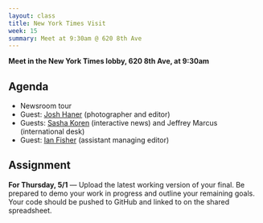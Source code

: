 ```yaml
---
layout: class
title: New York Times Visit
week: 15
summary: Meet at 9:30am @ 620 8th Ave
---
```


**Meet in the New York Times lobby, 620 8th Ave, at 9:30am**

## Agenda

* Newsroom tour
* Guest: [Josh Haner](http://www.joshhaner.com/) (photographer and editor)
* Guests: [Sasha Koren](https://twitter.com/SashaK) (interactive news) and Jeffrey Marcus (international desk)
* Guest: [Ian Fisher](https://twitter.com/fisheri) (assistant managing editor)

## Assignment

**For Thursday, 5/1** — Upload the latest working version of your final. Be prepared to demo your work in progress and outline your remaining goals. Your code should be pushed to GitHub and linked to on the shared spreadsheet.

